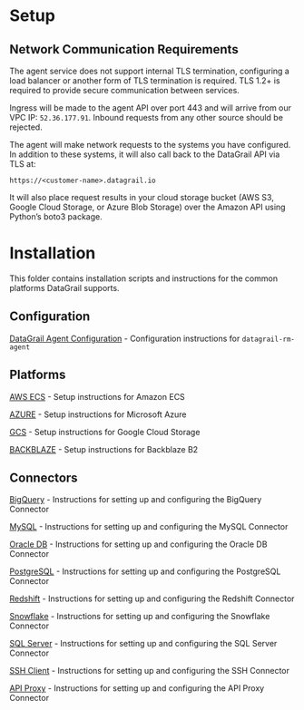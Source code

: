 # Setup

## Network Communication Requirements

The agent service does not support internal TLS termination, configuring a load balancer or another form of TLS
termination is required. TLS 1.2+ is required to provide secure communication between services.

Ingress will be made to the agent API over port 443 and will arrive from our VPC IP: `52.36.177.91`. Inbound requests
from any other source should be rejected.

The agent will make network requests to the systems you have configured. In addition to these systems, it will also call
back to the DataGrail API via TLS at:

```
https://<customer-name>.datagrail.io
```

It will also place request results in your cloud storage bucket (AWS S3, Google Cloud Storage, or Azure Blob Storage)
over the Amazon API using Python’s boto3 package.

# Installation

This folder contains installation scripts and instructions for the common platforms DataGrail supports.

## Configuration

[DataGrail Agent Configuration](../CONFIGURATION.md) - Configuration instructions for `datagrail-rm-agent`

## Platforms

[AWS ECS](AWS_ECS_README.md) - Setup instructions for Amazon ECS

[AZURE](AZURE_README.md) - Setup instructions for Microsoft Azure

[GCS](GCS_README.md) - Setup instructions for Google Cloud Storage

[BACKBLAZE](BACKBLAZE_B2.md) - Setup instructions for Backblaze B2

## Connectors

[BigQuery](../connectors/BIG_QUERY.md) - Instructions for setting up and configuring the BigQuery Connector

[MySQL](../connectors/MYSQL.md) - Instructions for setting up and configuring the MySQL Connector

[Oracle DB](../connectors/ORACLE_DB.md) - Instructions for setting up and configuring the Oracle DB Connector

[PostgreSQL](../connectors/POSTGRES.md) - Instructions for setting up and configuring the PostgreSQL Connector

[Redshift](../connectors/REDSHIFT.md) - Instructions for setting up and configuring the Redshift Connector

[Snowflake](../connectors/SNOWFLAKE.md) - Instructions for setting up and configuring the Snowflake Connector

[SQL Server](../connectors/SQL_SERVER.md) - Instructions for setting up and configuring the SQL Server Connector

[SSH Client](../connectors/SSH.md) - Instructions for setting up and configuring the SSH Connector

[API Proxy](../connectors/API_PROXY.md) - Instructions for setting up and configuring the API Proxy Connector
